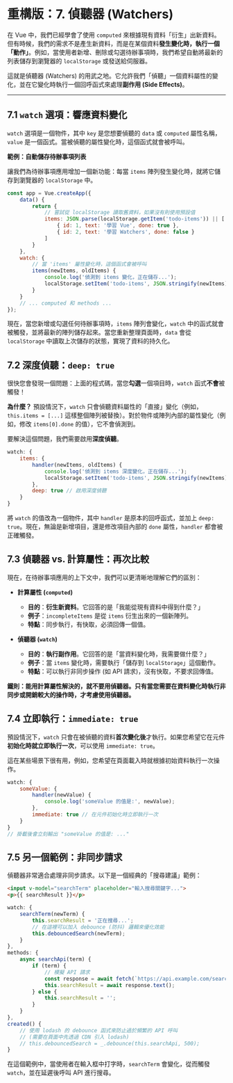 # **重構版：7. 偵聽器 (Watchers)**

在 Vue 中，我們已經學會了使用 `computed` 來根據現有資料「衍生」出新資料。但有時候，我們的需求不是產生新資料，而是在某個資料**發生變化時，執行一個「動作」**。例如，當使用者新增、刪除或勾選待辦事項時，我們希望自動將最新的列表儲存到瀏覽器的 `localStorage` 或發送給伺服器。

這就是偵聽器 (Watchers) 的用武之地。它允許我們「偵聽」一個資料屬性的變化，並在它變化時執行一個回呼函式來處理**副作用 (Side Effects)**。

---

## **7.1 `watch` 選項：響應資料變化**

`watch` 選項是一個物件，其中 `key` 是您想要偵聽的 `data` 或 `computed` 屬性名稱，`value` 是一個函式。當被偵聽的屬性變化時，這個函式就會被呼叫。

**範例：自動儲存待辦事項列表**

讓我們為待辦事項應用增加一個新功能：每當 `items` 陣列發生變化時，就將它儲存到瀏覽器的 `localStorage` 中。

```javascript
const app = Vue.createApp({
    data() {
        return {
            // 嘗試從 localStorage 讀取舊資料，如果沒有則使用預設值
            items: JSON.parse(localStorage.getItem('todo-items')) || [
                { id: 1, text: '學習 Vue', done: true },
                { id: 2, text: '學習 Watchers', done: false }
            ]
        }
    },
    watch: {
        // 當 'items' 屬性變化時，這個函式會被呼叫
        items(newItems, oldItems) {
            console.log('偵測到 items 變化，正在儲存...');
            localStorage.setItem('todo-items', JSON.stringify(newItems));
        }
    }
    // ... computed 和 methods ...
});
```
現在，當您新增或勾選任何待辦事項時，`items` 陣列會變化，`watch` 中的函式就會被觸發，並將最新的陣列儲存起來。當您重新整理頁面時，`data` 會從 `localStorage` 中讀取上次儲存的狀態，實現了資料的持久化。

## **7.2 深度偵聽：`deep: true`**

很快您會發現一個問題：上面的程式碼，當您**勾選**一個項目時，`watch` 函式**不會**被觸發！

**為什麼？**
預設情況下，`watch` 只會偵聽資料屬性的「直接」變化（例如，`this.items = [...]` 這樣整個陣列被替換）。對於物件或陣列內部的屬性變化（例如，修改 `items[0].done` 的值），它不會偵測到。

要解決這個問題，我們需要啟用**深度偵聽**。

```javascript
watch: {
    items: {
        handler(newItems, oldItems) {
            console.log('偵測到 items 深度變化，正在儲存...');
            localStorage.setItem('todo-items', JSON.stringify(newItems));
        },
        deep: true // 啟用深度偵聽
    }
}
```
將 `watch` 的值改為一個物件，其中 `handler` 是原本的回呼函式，並加上 `deep: true`。現在，無論是新增項目，還是修改項目內部的 `done` 屬性，`handler` 都會被正確觸發。

## **7.3 偵聽器 vs. 計算屬性：再次比較**

現在，在待辦事項應用的上下文中，我們可以更清晰地理解它們的區別：

*   **計算屬性 (`computed`)**
    *   **目的**：**衍生新資料**。它回答的是「我能從現有資料中得到什麼？」
    *   **例子**：`incompleteItems` 是從 `items` 衍生出來的一個新陣列。
    *   **特點**：同步執行，有快取，必須回傳一個值。

*   **偵聽器 (`watch`)**
    *   **目的**：**執行副作用**。它回答的是「當資料變化時，我需要做什麼？」
    *   **例子**：當 `items` 變化時，需要執行「儲存到 `localStorage`」這個動作。
    *   **特點**：可以執行非同步操作 (如 API 請求)，沒有快取，不要求回傳值。

**鐵則：能用計算屬性解決的，就不要用偵聽器。只有當您需要在資料變化時執行非同步或開銷較大的操作時，才考慮使用偵聽器。**

## **7.4 立即執行：`immediate: true`**

預設情況下，`watch` 只會在被偵聽的資料**首次變化後**才執行。如果您希望它在元件**初始化時就立即執行一次**，可以使用 `immediate: true`。

這在某些場景下很有用，例如，您希望在頁面載入時就根據初始資料執行一次操作。

```javascript
watch: {
    someValue: {
        handler(newValue) {
            console.log('someValue 的值是:', newValue);
        },
        immediate: true // 在元件初始化時立即執行一次
    }
}
// 掛載後會立刻輸出 "someValue 的值是: ..."
```

## **7.5 另一個範例：非同步請求**

偵聽器非常適合處理非同步請求。以下是一個經典的「搜尋建議」範例：

```html
<input v-model="searchTerm" placeholder="輸入搜尋關鍵字...">
<p>{{ searchResult }}</p>
```
```javascript
watch: {
    searchTerm(newTerm) {
        this.searchResult = '正在搜尋...';
        // 在這裡可以加入 debounce (防抖) 邏輯來優化效能
        this.debouncedSearch(newTerm);
    }
},
methods: {
    async searchApi(term) {
        if (term) {
            // 模擬 API 請求
            const response = await fetch(`https://api.example.com/search?q=${term}`);
            this.searchResult = await response.text();
        } else {
            this.searchResult = '';
        }
    }
},
created() {
    // 使用 lodash 的 debounce 函式來防止過於頻繁的 API 呼叫
    // (需要在頁面中先透過 CDN 引入 lodash)
    // this.debouncedSearch = _.debounce(this.searchApi, 500);
}
```
在這個範例中，當使用者在輸入框中打字時，`searchTerm` 會變化，從而觸發 `watch`，並在延遲後呼叫 API 進行搜尋。